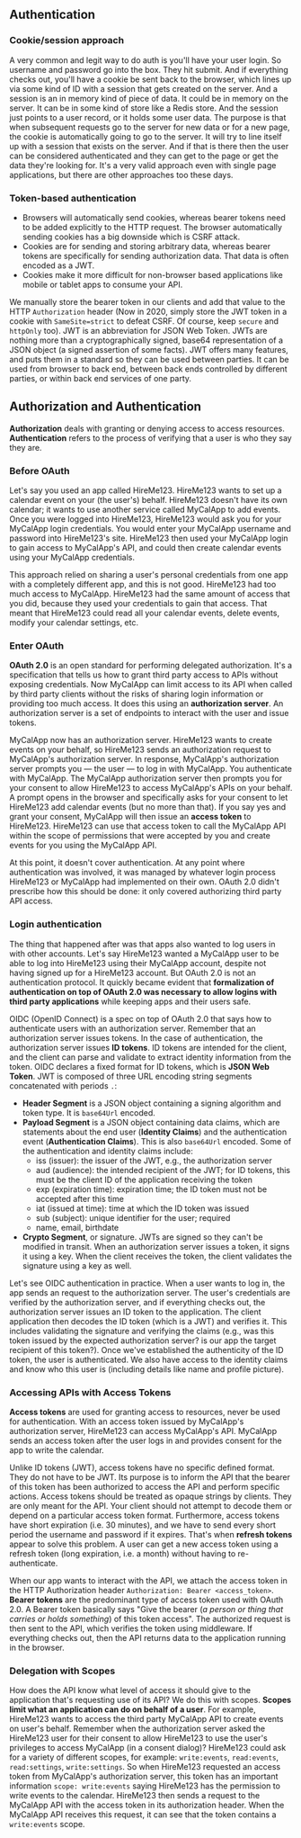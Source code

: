 ## Authentication
### Cookie/session approach
A very common and legit way to do auth is you'll have your user login. So username and password go into the box. They hit submit. And if everything checks out, you'll have a cookie be sent back to the browser, which lines up via some kind of ID with a session that gets created on the server. And a session is an in memory kind of piece of data. It could be in memory on the server. It can be in some kind of store like a Redis store. And the session just points to a user record, or it holds some user data. The purpose is that when subsequent requests go to the server for new data or for a new page, the cookie is automatically going to go to the server. It will try to line itself up with a session that exists on the server. And if that is there then the user can be considered authenticated and they can get to the page or get the data they're looking for. It's a very valid approach even with single page applications, but there are other approaches too these days.

### Token-based authentication
- Browsers will automatically send cookies, whereas bearer tokens need to be added explicitly to the HTTP request. The browser automatically sending cookies has a big downside which is CSRF attack.
- Cookies are for sending and storing arbitrary data, whereas bearer tokens are specifically for sending authorization data. That data is often encoded as a JWT.
- Cookies make it more difficult for non-browser based applications like mobile or tablet apps to consume your API.

We manually store the bearer token in our clients and add that value to the HTTP `Authorization` header (Now in 2020, simply store the JWT token in a cookie with `SameSite=strict` to defeat CSRF. Of course, keep `secure` and `httpOnly` too). JWT is an abbreviation for JSON Web Token. JWTs are nothing more than a cryptographically signed, base64 representation of a JSON object (a signed assertion of some facts). JWT offers many features, and puts them in a standard so they can be used between parties. It can be used from browser to back end, between back ends controlled by different parties, or within back end services of one party.

## Authorization and Authentication
**Authorization** deals with granting or denying access to access resources. **Authentication** refers to the process of verifying that a user is who they say they are.

### Before OAuth
Let's say you used an app called HireMe123. HireMe123 wants to set up a calendar event on your (the user's) behalf. HireMe123 doesn't have its own calendar; it wants to use another service called MyCalApp to add events. Once you were logged into HireMe123, HireMe123 would ask you for your MyCalApp login credentials. You would enter your MyCalApp username and password into HireMe123's site. HireMe123 then used your MyCalApp login to gain access to MyCalApp's API, and could then create calendar events using your MyCalApp credentials.

This approach relied on sharing a user's personal credentials from one app with a completely different app, and this is not good. HireMe123 had too much access to MyCalApp. HireMe123 had the same amount of access that you did, because they used your credentials to gain that access. That meant that HireMe123 could read all your calendar events, delete events, modify your calendar settings, etc.

### Enter OAuth
**OAuth 2.0** is an open standard for performing delegated authorization. It's a specification that tells us how to grant third party access to APIs without exposing credentials. Now MyCalApp can limit access to its API when called by third party clients without the risks of sharing login information or providing too much access. It does this using an **authorization server**. An authorization server is a set of endpoints to interact with the user and issue tokens.

MyCalApp now has an authorization server. HireMe123 wants to create events on your behalf, so HireMe123 sends an authorization request to MyCalApp's authorization server. In response, MyCalApp's authorization server prompts you — the user — to log in with MyCalApp. You authenticate with MyCalApp. The MyCalApp authorization server then prompts you for your consent to allow HireMe123 to access MyCalApp's APIs on your behalf. A prompt opens in the browser and specifically asks for your consent to let HireMe123 add calendar events (but no more than that). If you say yes and grant your consent, MyCalApp will then issue an **access token** to HireMe123. HireMe123 can use that access token to call the MyCalApp API within the scope of permissions that were accepted by you and create events for you using the MyCalApp API.

At this point, it doesn't cover authentication. At any point where authentication was involved, it was managed by whatever login process HireMe123 or MyCalApp had implemented on their own. OAuth 2.0 didn't prescribe how this should be done: it only covered authorizing third party API access.

### Login authentication
The thing that happened after was that apps also wanted to log users in with other accounts. Let's say HireMe123 wanted a MyCalApp user to be able to log into HireMe123 using their MyCalApp account, despite not having signed up for a HireMe123 account. But OAuth 2.0 is not an authentication protocol. It quickly became evident that **formalization of authentication on top of OAuth 2.0 was necessary to allow logins with third party applications** while keeping apps and their users safe.

OIDC (OpenID Connect) is a spec on top of OAuth 2.0 that says how to authenticate users with an authorization server. Remember that an authorization server issues tokens. In the case of authentication, the authorization server issues **ID tokens**. ID tokens are intended for the client, and the client can parse and validate to extract identity information from the token. OIDC declares a fixed format for ID tokens, which is **JSON Web Token**. JWT is composed of three URL encoding string segments concatenated with periods `.`:

- **Header Segment** is a JSON object containing a signing algorithm and token type. It is `base64Url` encoded.
- **Payload Segment** is a JSON object containing data claims, which are statements about the end user (**Identity Claims**) and the authentication event (**Authentication Claims**). This is also `base64Url` encoded. Some of the authentication and identity claims include:
  - iss (issuer): the issuer of the JWT, e.g., the authorization server
  - aud (audience): the intended recipient of the JWT; for ID tokens, this must be the client ID of the application receiving the token
  - exp (expiration time): expiration time; the ID token must not be accepted after this time
  - iat (issued at time): time at which the ID token was issued
  - sub (subject): unique identifier for the user; required
  - name, email, birthdate
- **Crypto Segment**, or signature. JWTs are signed so they can't be modified in transit. When an authorization server issues a token, it signs it using a key. When the client receives the token, the client validates the signature using a key as well.

Let's see OIDC authentication in practice. When a user wants to log in, the app sends an request to the authorization server. The user's credentials are verified by the authorization server, and if everything checks out, the authorization server issues an ID token to the application. The client application then decodes the ID token (which is a JWT) and verifies it. This includes validating the signature and verifying the claims (e.g., was this token issued by the expected authorization server? is our app the target recipient of this token?). Once we've established the authenticity of the ID token, the user is authenticated. We also have access to the identity claims and know who this user is (including details like name and profile picture).

### Accessing APIs with Access Tokens
**Access tokens** are used for granting access to resources, never be used for authentication. With an access token issued by MyCalApp's authorization server, HireMe123 can access MyCalApp's API. MyCalApp sends an access token after the user logs in and provides consent for the app to write the calendar.

Unlike ID tokens (JWT), access tokens have no specific defined format. They do not have to be JWT. Its purpose is to inform the API that the bearer of this token has been authorized to access the API and perform specific actions. Access tokens should be treated as opaque strings by clients. They are only meant for the API. Your client should not attempt to decode them or depend on a particular access token format. Furthermore, access tokens have short expiration (i.e. 30 minutes), and we have to send every short period the username and password if it expires. That's when **refresh tokens** appear to solve this problem. A user can get a new access token using a refresh token (long expiration, i.e. a month) without having to re-authenticate.

When our app wants to interact with the API, we attach the access token in the HTTP Authorization header `Authorization: Bearer <access_token>`. **Bearer tokens** are the predominant type of access token used with OAuth 2.0. A Bearer token basically says "Give the bearer (*a person or thing that carries or holds something*) of this token access". The authorized request is then sent to the API, which verifies the token using middleware. If everything checks out, then the API returns data to the application running in the browser.

### Delegation with Scopes
How does the API know what level of access it should give to the application that's requesting use of its API? We do this with scopes. **Scopes limit what an application can do on behalf of a user**. For example, HireMe123 wants to access the third party MyCalApp API to create events on user's behalf. Remember when the authorization server asked the HireMe123 user for their consent to allow HireMe123 to use the user's privileges to access MyCalApp (in a consent dialog)? HireMe123 could ask for a variety of different scopes, for example: `write:events`, `read:events`, `read:settings`, `write:settings`. So when HireMe123 requested an access token from MyCalApp's authorization server, this token has an important information `scope: write:events` saying HireMe123 has the permission to write events to the calendar. HireMe123 then sends a request to the MyCalApp API with the access token in its authorization header. When the MyCalApp API receives this request, it can see that the token contains a `write:events` scope.
